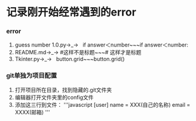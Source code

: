 # 记录刚开始经常遇到的error
### error
1. guess number 1.0.py→_→   if answer＜number~~~if answer＜number:
2. README.md→_→   #这样不是标题~~~# 这样才是标题
3. Tkinter.py→_→   button.grid~~~button.grid()
### git单独为项目配置
1. 打开项目所在目录，找到隐藏的.git文件夹
2. 编辑器打开文件夹里的config文件
3. 添加这三行到文件：
'''javascript
 [user]
    name = XXX(自己的名称)
    email = XXXX(邮箱)
'''
